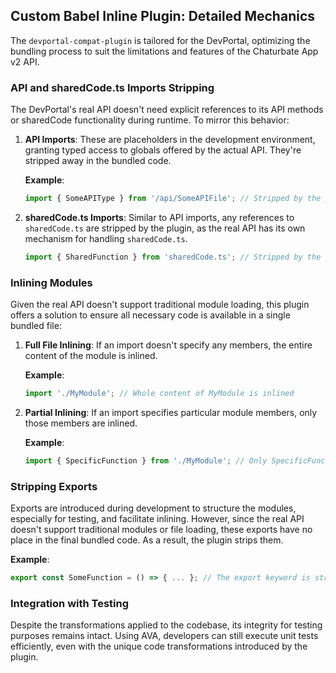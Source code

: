 ## Custom Babel Inline Plugin: Detailed Mechanics

The `devportal-compat-plugin` is tailored for the DevPortal, optimizing the bundling process to suit the limitations and features of the Chaturbate App v2 API.

### API and sharedCode.ts Imports Stripping

The DevPortal's real API doesn't need explicit references to its API methods or sharedCode functionality during runtime. To mirror this behavior:

1. **API Imports**: These are placeholders in the development environment, granting typed access to globals offered by the actual API. They're stripped away in the bundled code.

   **Example**:
   
   ```javascript
   import { SomeAPIType } from '/api/SomeAPIFile'; // Stripped by the plugin
   ```

2. **sharedCode.ts Imports**: Similar to API imports, any references to `sharedCode.ts` are stripped by the plugin, as the real API has its own mechanism for handling `sharedCode.ts`.

   ```javascript
   import { SharedFunction } from 'sharedCode.ts'; // Stripped by the plugin
   ```

### Inlining Modules

Given the real API doesn't support traditional module loading, this plugin offers a solution to ensure all necessary code is available in a single bundled file:

1. **Full File Inlining**: If an import doesn't specify any members, the entire content of the module is inlined.
  
   **Example**:
   
   ```javascript
   import './MyModule'; // Whole content of MyModule is inlined
   ```

2. **Partial Inlining**: If an import specifies particular module members, only those members are inlined.

   **Example**:

   ```javascript
   import { SpecificFunction } from './MyModule'; // Only SpecificFunction is inlined
   ```

### Stripping Exports

Exports are introduced during development to structure the modules, especially for testing, and facilitate inlining. However, since the real API doesn't support traditional modules or file loading, these exports have no place in the final bundled code. As a result, the plugin strips them.

**Example**:

```javascript
export const SomeFunction = () => { ... }; // The export keyword is stripped
```

### Integration with Testing

Despite the transformations applied to the codebase, its integrity for testing purposes remains intact. Using AVA, developers can still execute unit tests efficiently, even with the unique code transformations introduced by the plugin.

